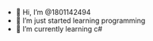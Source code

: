 - 👋 Hi, I’m @1801142494
- 👀 I’m just started learning programming
- 🌱 I’m currently learning c#


<!---
1801142494/1801142494 is a ✨ special ✨ repository because its `README.md` (this file) appears on your GitHub profile.
You can click the Preview link to take a look at your changes.
--->
